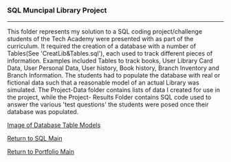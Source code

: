 ### SQL Muncipal Library Project
***

This folder represents my solution to 
a SQL coding project/challenge students
of the Tech Academy were presented with
as part of the curriculum.  It required
the creation of a database with a number
of Tables(See 'CreatLib&Tables.sql'),
each used to track different
pieces of information.  Examples included
Tables to track books, User Library Card
Data, User Personal Data, User history,
Book history, Branch Inventory and Branch
Information.  The students had to populate
the database with real or fictional data
such that a reasonable model of an actual
Library was simulated. The Project-Data
folder contains lists of data I created
for use in the project, while the Project-
Results Folder contains SQL code used to 
answer the various 'test questions' the
students were posed once their database
was populated.

[Image of Database Table Models](https://i.imgur.com/AoblkML.png)

[Return to SQL Main](../)

[Return to Portfolio Main](/../../)
